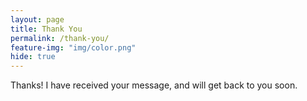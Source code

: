 ```yaml
---
layout: page
title: Thank You
permalink: /thank-you/
feature-img: "img/color.png"
hide: true
---
```


Thanks! I have received your message, and will get back to you soon.
